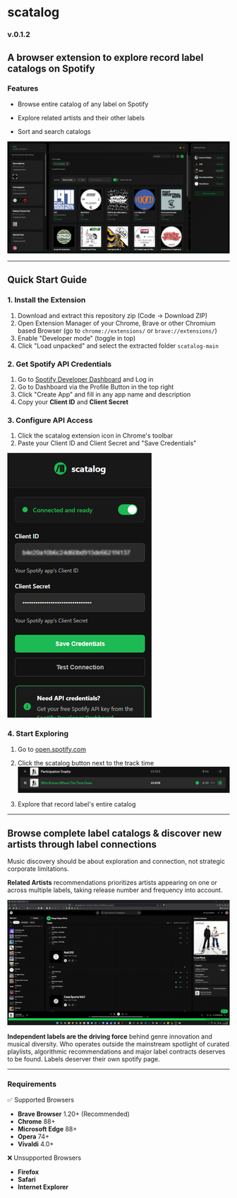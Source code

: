 # scatalog 
### v.0.1.2

## A browser extension to explore record label catalogs on Spotify






###  Features

- Browse entire catalog of any label on Spotify

- Explore related artists and their other labels 

- Sort and search catalogs

![Screenshot of the scatalog Interface](./content/img/main-screenshot.png)


_________________________________________________



##  Quick Start Guide


### 1. Install the Extension
1. Download and extract this repository zip (Code → Download ZIP)
4. Open Extension Manager of your Chrome, Brave or other Chromium based Browser (go to `chrome://extensions/` or `brave://extensions/`)
4. Enable "Developer mode" (toggle in top)
5. Click "Load unpacked" and select the extracted folder `scatalog-main`

### 2. Get Spotify API Credentials
1. Go to [Spotify Developer Dashboard](https://developer.spotify.com/dashboard) and Log in
2. Go to Dashboard via the Profile Button in the top right
3. Click "Create App" and fill in any app name and description
4. Copy your **Client ID** and **Client Secret**

### 3. Configure API Access
1. Click the scatalog extension icon in Chrome's toolbar
2. Paste your Client ID and Client Secret and "Save Credentials"

![Setup Screenshot.](./content/img/setup-screenshot.png)


### 4. Start Exploring
1. Go to [open.spotify.com](https://open.spotify.com)
2. Click the scatalog button next to the track time
![Screenshot of Spotify interface showing a track titled "Who Knows Where The Time Goes" by Participation Trophy, with playback controls and track details visible.](./content/img/button-screenshot.png)


3. Explore that record label's entire catalog




_________________________________________________


## Browse complete label catalogs & discover new artists through label connections  

Music discovery should be about exploration and connection, not strategic corporate limitations. 

**Related Artists** recommendations prioritizes artists appearing on one or across multiple labels, taking release number and frequency into account.


![Screenshot of Spotify interface showing a track titled "Who Knows Where The Time Goes" by Participation Trophy, with playback controls and track details visible.](./content/img/demo.gif)



**Independent labels are the driving force** behind genre innovation and musical diversity. Who operates outside the mainstream spotlight of curated playlists, algorithmic recommendations and major label contracts deserves to be found. Labels deserver their own spotify page.  

_________________________________________________

### Requirements

 ✅ Supported Browsers
 - **Brave Browser** 1.20+ (Recommended)
- **Chrome** 88+ 
- **Microsoft Edge** 88+ 
- **Opera** 74+ 
- **Vivaldi** 4.0+

❌ Unsupported Browsers
- **Firefox**
- **Safari** 
- **Internet Explorer** 


